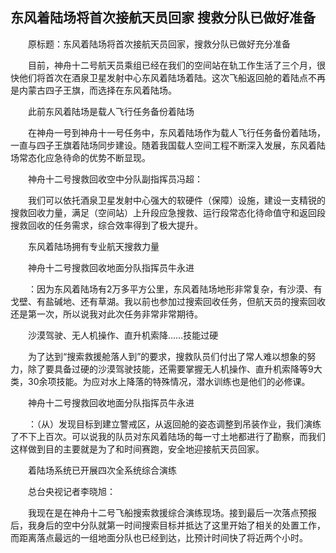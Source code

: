 ## 东风着陆场将首次接航天员回家 搜救分队已做好准备
　　原标题：东风着陆场将首次接航天员回家，搜救分队已做好充分准备

　　目前，神舟十二号航天员乘组已经在我们的空间站在轨工作生活了三个月，很快他们将首次在酒泉卫星发射中心东风着陆场着陆。这次飞船返回舱的着陆点不再是内蒙古四子王旗，而选择在东风着陆场。

　　此前东风着陆场是载人飞行任务备份着陆场

　　在神舟一号到神舟十一号任务中，东风着陆场作为载人飞行任务备份着陆场，一直与四子王旗着陆场同步建设。随着我国载人空间工程不断深入发展，东风着陆场常态化应急待命的优势不断显现。 

　　神舟十二号搜救回收空中分队副指挥员冯超：

　　我们可以依托酒泉卫星发射中心强大的软硬件（保障）设施，建设一支精锐的搜救回收力量，满足（空间站）上升段应急搜救、运行段常态化待命值守和返回段搜救回收的任务需求，综合效率得到了极大提升。

　　东风着陆场拥有专业航天搜救力量

　　神舟十二号搜救回收地面分队指挥员牛永进

　　：因为东风着陆场有2万多平方公里，东风着陆场地形非常复杂，有沙漠、有戈壁、有盐碱地、还有草湖。我以前也参加过搜索回收任务，但航天员的搜索回收还是第一次，所以说我对此次任务非常非常期待。

　　沙漠驾驶、无人机操作、直升机索降……技能过硬

　　为了达到“搜索救援舱落人到”的要求，搜救队员们付出了常人难以想象的努力，除了要具备过硬的沙漠驾驶技能，还需要掌握无人机操作、直升机索降等9大类，30余项技能。为应对水上降落的特殊情况，潜水训练也是他们的必修课。

　　神舟十二号搜救回收地面分队指挥员牛永进

　　：（从）发现目标到建立警戒区，从返回舱的姿态调整到吊装作业，我们演练了不下上百次。可以说我的队员对东风着陆场的每一寸土地都进行了勘察，而我们这样做到目的主要就是为了和时间赛跑，安全地迎接航天员回家。

　　着陆场系统已开展四次全系统综合演练

　　总台央视记者李晓旭：

　　我现在是在神舟十二号飞船搜索救援综合演练现场。接到最后一次落点预报后，我身后的空中分队就第一时间搜索目标并抵达了这里开始了相关的处置工作，而距离落点最远的一组地面分队也已经到达，比预计时间快了将近两个小时。 

